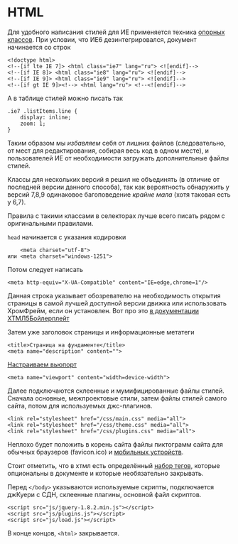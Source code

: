 # HTML

Для удобного написания стилей для ИЕ применяется техника [опорных классов](http://paulirish.com/2008/conditional-stylesheets-vs-css-hacks-answer-neither/). При условии, что ИЕ6 дезинтегрировался, документ начинается со строк

	<!doctype html>
	<!--[if lte IE 7]> <html class="ie7" lang="ru"> <![endif]-->
	<!--[if IE 8]> <html class="ie8" lang="ru"> <![endif]-->
	<!--[if IE 9]> <html class="ie9" lang="ru"> <![endif]-->
	<!--[if gt IE 9]><!--> <html lang="ru"> <!--<![endif]-->

А в таблице стилей можно писать так

	.ie7 .listItems.line {
		display: inline;
		zoom: 1;
	}

Таким образом мы *избавляем* себя от лишних файлов (следовательно, от мест для редактирования, собирая весь код в одном месте), и пользователей ИЕ от необходимости загружать дополнительные файлы стилей.

Классы для нескольких версий я решил не объединять (в отличие от последней версии данного способа), так как вероятность обнаружить у версий 7,8,9 одинаковое багоповедение *крайне мала* (хотя таковая есть у 6,7).

Правила с такими классами в селекторах лучше всего писать рядом с оригинальными правилами.


`head` начинается с указания кодировки

	    <meta charset="utf-8">
	или <meta charset="windows-1251">


Потом следует написать

	<meta http-equiv="X-UA-Compatible" content="IE=edge,chrome=1"/>

Данная строка указывает обозревателю на необходимость открытия страницы в самой лучшей доступной версии движка или использовать ХромФрейм, если он установлен.
Вот про это [в документации ХТМЛ5Бойлерплейт](https://github.com/h5bp/html5-boilerplate/blob/master/doc/html.md#x-ua-compatible)


Затем уже заголовок страницы и информационные метатеги

	<title>Страница на фундаменте</title>
	<meta name="description" content="">


[Настраиваем вьюпорт](https://developer.apple.com/library/safari/#documentation/AppleApplications/Reference/SafariWebContent/UsingtheViewport/UsingtheViewport.html)

	<meta name="viewport" content="width=device-width">


Далее подключаются склеенные и мумифицированные файлы стилей.
Сначала основные, межпроектовые стили, затем файлы стилей самого сайта, потом для используемых джс-плагинов.

	<link rel="stylesheet" href="/css/main.css" media="all">
	<link rel="stylesheet" href="/css/theme.css" media="all">
	<link rel="stylesheet" href="/css/plugins.css" media="all">


Неплохо будет положить в корень сайта файлы пиктограмм сайта для обычных браузеров (favicon.ico) и [мобильных устройств](http://mathiasbynens.be/notes/touch-icons).


Стоит отметить, что в хтмл есть определённый [набор тегов](http://www.w3.org/TR/2011/WD-html5-20110525/syntax.html#optional-tags), которые опциональны в документе и которые необязательно закрывать.


Перед `</body>` указываются используемые скрипты, подключается джКуери с СДН, склеенные плагины, основной файл скриптов.

	<script src="js/jquery-1.8.2.min.js"></script>
	<script src="js/plugins.js"></script>
	<script src="js/load.js"></script>

В конце концов, `<html>` закрывается.